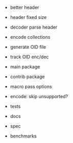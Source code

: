 

- better header
- header fixed size
- decoder parse header
- encode collections
- generate OID file
- track OID enc/dec
- main package
- contrib package
- macro pass options
- encode: skip unsupported?
- tests

- docs
- spec
- benchmarks
